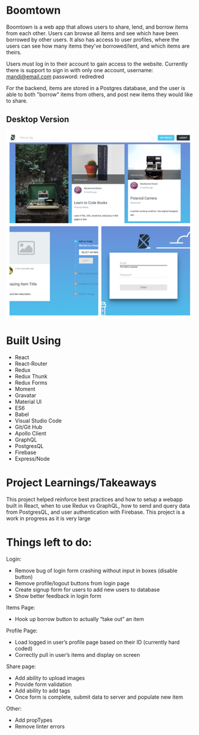# Boomtown

Boomtown is a web app that allows users to share, lend, and borrow items from each other. Users can browse all items and see which have been borrowed by other users. It also has access to user profiles, where the users can see how many items they've borrowed/lent, and which items are theirs.

Users must log in to their account to gain access to the website. Currently there is support to sign in with only one account, username: mandi@email.com  password: redredred

For the backend, items are stored in a Postgres database, and the user is able to both "borrow" items from others, and post new items they would like to share. 

## Desktop Version

![](/screenshots/BoomtownDesktop.jpg)

# Built Using 

- React
- React-Router
- Redux
- Redux Thunk
- Redux Forms
- Moment
- Gravatar
- Material UI
- ES6
- Babel
- Visual Studio Code
- Git/Git Hub
- Apollo Client
- GraphQL
- PostgresQL
- Firebase
- Express/Node

# Project Learnings/Takeaways
This project helped reinforce best practices and how to setup a webapp built in React, when to use Redux vs GraphQL, how to send and query data from PostgresQL, and user authentication with Firebase. This project is a work in progress as it is very large 

# Things left to do:
Login:
- Remove bug of login form crashing without input in boxes (disable button)
- Remove profile/logout buttons from login page
- Create signup form for users to add new users to database
- Show better feedback in login form

Items Page: 
- Hook up borrow button to actually “take out” an item

Profile Page: 
- Load logged in user’s profile page based on their ID (currently hard coded)
- Correctly pull in user’s items and display on screen

Share page:
- Add ability to upload images
- Provide form validation 
- Add ability to add tags
- Once form is complete, submit data to server and populate new item

Other:
- Add propTypes
- Remove linter errors
